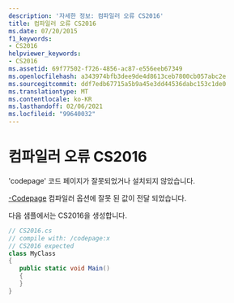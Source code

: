 ```yaml
---
description: '자세한 정보: 컴파일러 오류 CS2016'
title: 컴파일러 오류 CS2016
ms.date: 07/20/2015
f1_keywords:
- CS2016
helpviewer_keywords:
- CS2016
ms.assetid: 69f77502-f726-4856-ac87-e556eeb67349
ms.openlocfilehash: a343974bfb3dee9de4d8613ceb7800cb057abc2e
ms.sourcegitcommit: ddf7edb67715a5b9a45e3dd44536dabc153c1de0
ms.translationtype: MT
ms.contentlocale: ko-KR
ms.lasthandoff: 02/06/2021
ms.locfileid: "99640032"
---
```

# <a name="compiler-error-cs2016"></a>컴파일러 오류 CS2016

'codepage' 코드 페이지가 잘못되었거나 설치되지 않았습니다.  
  
 [-Codepage](../language-reference/compiler-options/codepage-compiler-option.md) 컴파일러 옵션에 잘못 된 값이 전달 되었습니다.  
  
 다음 샘플에서는 CS2016을 생성합니다.  
  
```csharp  
// CS2016.cs  
// compile with: /codepage:x  
// CS2016 expected  
class MyClass  
{  
   public static void Main()  
   {  
   }  
}  
```
